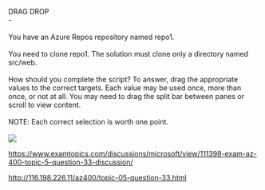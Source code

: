 DRAG DROP<br/> -<br/><br/>You have an Azure Repos repository named repo1.<br/><br/>You need to clone repo1. The solution must clone only a directory named src/web.<br/><br/>How should you complete the script? To answer, drag the appropriate values to the correct targets. Each value may be used once, more than once, or not at all. You may need to drag the split bar between panes or scroll to view content.<br/><br/>NOTE: Each correct selection is worth one point.<br/><br/><img src="https://img.examtopics.com/az-400/image46.png"/><p><a href="https://www.examtopics.com/discussions/microsoft/view/111398-exam-az-400-topic-5-question-33-discussion/">https://www.examtopics.com/discussions/microsoft/view/111398-exam-az-400-topic-5-question-33-discussion/</a></p><p><a href="http://116.198.226.11/az400/topic-05-question-33.html">http://116.198.226.11/az400/topic-05-question-33.html</a></p><script src="https://giscus.app/client.js"                    data-repo="azsamples/az204"                    data-repo-id="R_kgDOMRXzDQ"                    data-category="General"                    data-category-id="DIC_kwDOMRXzDc4Cgi27"                    data-mapping="pathname"                    data-strict="1"                    data-reactions-enabled="0"                    data-emit-metadata="0"                    data-input-position="bottom"                    data-theme="preferred_color_scheme"                    data-lang="en"                    crossorigin="anonymous"                    async>                    </script>
